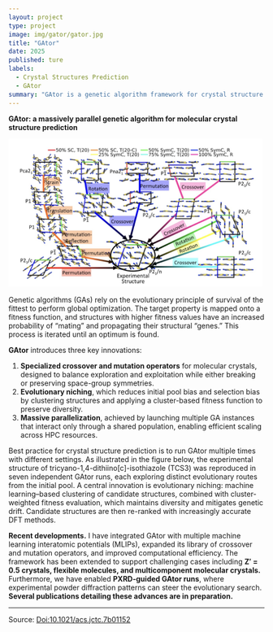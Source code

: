 ```yaml
---
layout: project
type: project
image: img/gator/gator.jpg
title: "GAtor"
date: 2025
published: ture
labels:
  - Crystal Structures Prediction
  - GAtor
summary: "GAtor is a genetic algorithm framework for crystal structure prediction, featuring specialized operators for molecular crystals, evolutionary niching, and parallelization. Recent upgrades include machine learning potentials, support for cocrystals,crystals with flexible molecules, Z'=0.5 and PXRD-guided searches."
---
```


**GAtor: a massively parallel genetic algorithm for molecular crystal structure prediction**

<img width="500px" class="Gator" src="../img/gator/gator.jpg">


Genetic algorithms (GAs) rely on the evolutionary principle of survival of the fittest to perform global optimization. The target property is mapped onto a fitness function, and structures with higher fitness values have an increased probability of “mating” and propagating their structural “genes.” This process is iterated until an optimum is found.



**GAtor** introduces three key innovations:

1. **Specialized crossover and mutation operators** for molecular crystals, designed to balance exploration and exploitation while either breaking or preserving space-group symmetries.
2. **Evolutionary niching**, which reduces initial pool bias and selection bias by clustering structures and applying a cluster-based fitness function to preserve diversity.
3. **Massive parallelization**, achieved by launching multiple GA instances that interact only through a shared population, enabling efficient scaling across HPC resources.

Best practice for crystal structure prediction is to run GAtor multiple times with different settings. As illustrated in the figure below, the experimental structure of tricyano-1,4-dithiino\[c]-isothiazole (TCS3) was reproduced in seven independent GAtor runs, each exploring distinct evolutionary routes from the initial pool. A central innovation is evolutionary niching: machine learning–based clustering of candidate structures, combined with cluster-weighted fitness evaluation, which maintains diversity and mitigates genetic drift. Candidate structures are then re-ranked with increasingly accurate DFT methods.

**Recent developments.** I have integrated GAtor with multiple machine learning interatomic potentials (MLIPs), expanded its library of crossover and mutation operators, and improved computational efficiency. The framework has been extended to support challenging cases including **Z′ = 0.5 crystals, flexible molecules, and multicomponent molecular crystals.** Furthermore, we have enabled **PXRD-guided GAtor runs**, where experimental powder diffraction patterns can steer the evolutionary search. **Several publications detailing these advances are in preparation.**



---

Source: <a href="https://pubs.acs.org/doi/full/10.1021/acs.jctc.7b01152"><i class="paper icon "></i>Doi:10.1021/acs.jctc.7b01152</a>
